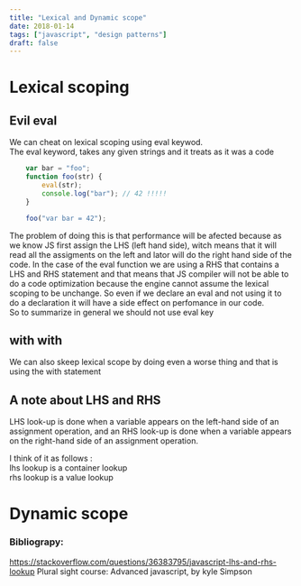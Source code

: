 ```yaml
---
title: "Lexical and Dynamic scope"
date: 2018-01-14
tags: ["javascript", "design patterns"]
draft: false
---
```



# Lexical scoping

## Evil eval

We can cheat on lexical scoping using  eval keywod. <br>
The eval keyword,  takes any given strings and it treats as it was a code

```javascript
    var bar = "foo";
    function foo(str) {
        eval(str);
        console.log("bar"); // 42 !!!!!
    }

    foo("var bar = 42");
```

The problem of doing this is that performance will be afected because as we know JS first assign the LHS (left hand side), witch means that it will read all the assigments on the left and lator will do the right hand side of the code. In the case of the eval function we are using a RHS that contains a LHS and RHS statement and that means that JS compiler will not be able to do a code optimization because the engine cannot assume the lexical scoping to be unchange. So even if we declare an eval and not using it to do a declaration it will have a side effect on perfomance in our code.<br>
So to summarize in general we should not use eval key 

## with with
We can also skeep lexical scope by doing even a worse thing and that is using the with statement

 

## A note about LHS and RHS

LHS look-up is done when a variable appears on the left-hand side of an assignment operation, and an RHS look-up is done when a variable appears on the right-hand side of an assignment operation.

I think of it as follows :<br> 
    lhs lookup is a container lookup <br>
    rhs lookup is a value lookup<br>


# Dynamic scope


### Bibliograpy:<br>
https://stackoverflow.com/questions/36383795/javascript-lhs-and-rhs-lookup
Plural sight course: Advanced javascript, by kyle Simpson

